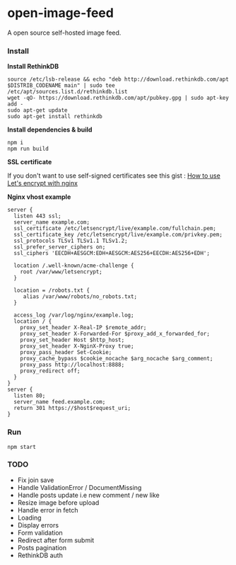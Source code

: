 # open-image-feed

A open source self-hosted image feed.

### Install

**Install RethinkDB**

    source /etc/lsb-release && echo "deb http://download.rethinkdb.com/apt $DISTRIB_CODENAME main" | sudo tee /etc/apt/sources.list.d/rethinkdb.list
    wget -qO- https://download.rethinkdb.com/apt/pubkey.gpg | sudo apt-key add -
    sudo apt-get update
    sudo apt-get install rethinkdb

**Install dependencies & build**

    npm i
    npm run build

**SSL certificate**

If you don't want to use self-signed certificates see this gist : [How to use Let's encrypt with nginx](https://gist.github.com/MatthieuLemoine/fa827c009ad031459bf2)

**Nginx vhost example**

    server {
      listen 443 ssl;
      server_name example.com;
      ssl_certificate /etc/letsencrypt/live/example.com/fullchain.pem;
      ssl_certificate_key /etc/letsencrypt/live/example.com/privkey.pem;
      ssl_protocols TLSv1 TLSv1.1 TLSv1.2;
      ssl_prefer_server_ciphers on;
      ssl_ciphers 'EECDH+AESGCM:EDH+AESGCM:AES256+EECDH:AES256+EDH';

      location /.well-known/acme-challenge {
        root /var/www/letsencrypt;
      }

      location = /robots.txt {
         alias /var/www/robots/no_robots.txt;
      }

      access_log /var/log/nginx/example.log;
      location / {
        proxy_set_header X-Real-IP $remote_addr;
        proxy_set_header X-Forwarded-For $proxy_add_x_forwarded_for;
        proxy_set_header Host $http_host;
        proxy_set_header X-NginX-Proxy true;
        proxy_pass_header Set-Cookie;
        proxy_cache_bypass $cookie_nocache $arg_nocache $arg_comment;
        proxy_pass http://localhost:8888;
        proxy_redirect off;
      }
    }
    server {
      listen 80;
      server_name feed.example.com;
      return 301 https://$host$request_uri;
    }

### Run

    npm start


### TODO

- Fix join save
- Handle ValidationError / DocumentMissing
- Handle posts update i.e new comment / new like
- Resize image before upload
- Handle error in fetch
- Loading
- Display errors
- Form validation
- Redirect after form submit
- Posts pagination
- RethinkDB auth
